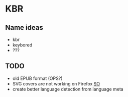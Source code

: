 # KBR

## Name ideas

- kbr
- keybored
- ???

## TODO

- old EPUB format (OPS?)
- SVG covers are not working on Firefox [SO](https://stackoverflow.com/a/28692538)
- create better language detection from language meta
